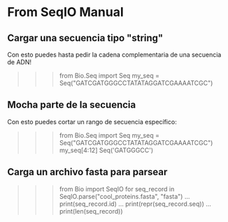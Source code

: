 # From SeqIO Manual

## Cargar una secuencia tipo "string"

Con esto puedes hasta pedir la cadena complementaria de una secuencia de ADN!

>>> from Bio.Seq import Seq
>>> my_seq = Seq("GATCGATGGGCCTATATAGGATCGAAAATCGC")


## Mocha parte de la secuencia

Con esto puedes cortar un rango de secuencia específico:

>>> from Bio.Seq import Seq
>>> my_seq = Seq("GATCGATGGGCCTATATAGGATCGAAAATCGC")
>>> my_seq[4:12]
Seq('GATGGGCC')

## Carga un archivo fasta para parsear

>>> from Bio import SeqIO
>>> for seq_record in SeqIO.parse("cool_proteins.fasta", "fasta")
...     print(seq_record.id)
...     print(repr(seq_record.seq))
...     print(len(seq_record))
